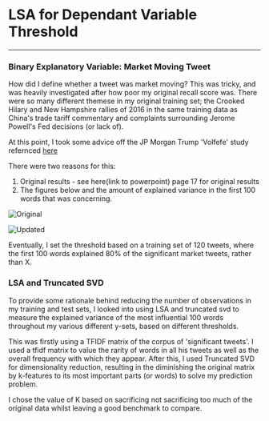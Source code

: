 # LSA for Dependant Variable Threshold

---

### Binary Explanatory Variable: Market Moving Tweet

How did I define whether a tweet was market moving? This was tricky, and was heavily investigated after how poor my original recall score was. There were so many different themese in my original training set; the Crooked Hilary and New Hampshire rallies of 2016 in the same training data as China's trade tariff commentary and complaints surrounding Jerome Powell's Fed decisions (or lack of).

At this point, I took some advice off the JP Morgan Trump 'Volfefe' study refernced [here](https://www.bloomberg.com/news/articles/2019-09-09/jpmorgan-creates-volfefe-index-to-track-trump-tweet-impact)

There were two reasons for this:
  1) Original results - see here(link to powerpoint) page 17 for original results
  2) The figures below and the amount of explained variance in the first 100 words that was concerning.

![Original](link-to-image)

![Updated](link-to-image)

Eventually, I set the threshold based on a training set of 120 tweets, where the first 100 words explained 80% of the significant market tweets, rather than X.


### LSA and Truncated SVD 

To provide some rationale behind reducing the number of observations in my training and test sets, I looked into using LSA and truncated svd to measure the explained variance of the most influential 100 words throughout my various different y-sets, based on different thresholds.

This was firstly using a TFIDF matrix of the corpus of 'significant tweets'. I used a tfidf matrix to value the rarity of words in all his tweets as well as the overall frequency with which they appear. After this, I used Truncated SVD for dimensionality reduction, resulting in the diminishing the original matrix by k-features to its most important parts (or words) to solve my prediction problem.

I chose the value of K based on sacrificing not sacrificing too much of the original data whilst leaving a good benchmark to compare.

